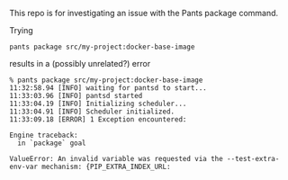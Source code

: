 This repo is for investigating an issue with the Pants package command.

Trying
```
pants package src/my-project:docker-base-image
```

results in a (possibly unrelated?) error

```
% pants package src/my-project:docker-base-image
11:32:58.94 [INFO] waiting for pantsd to start...
11:33:03.96 [INFO] pantsd started
11:33:04.19 [INFO] Initializing scheduler...
11:33:04.91 [INFO] Scheduler initialized.
11:33:09.18 [ERROR] 1 Exception encountered:

Engine traceback:
  in `package` goal

ValueError: An invalid variable was requested via the --test-extra-env-var mechanism: {PIP_EXTRA_INDEX_URL:
```